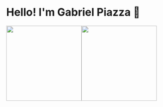 # Hello! I'm Gabriel Piazza 👋

<div style="display:flex;">
    <img height=200 align="center" src="https://github-readme-stats.vercel.app/api?username=gpbPiazza&theme=tokyonight&show_icons=true" />
    <img height=200 align="center" src="https://github-readme-stats.vercel.app/api/top-langs/?username=gpbPiazza&theme=tokyonight&show_icons=true&layout=compact" />
</div>
